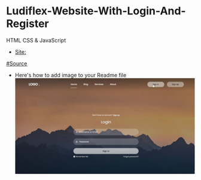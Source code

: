 # Ludiflex-Website-With-Login-And-Register
HTML CSS &amp; JavaScript


- [Site:](https://shadowsilver07.github.io/Ludiflex-Website-With-Login-And-Register/)

[#Source](https://www.youtube.com/watch?v=zi3tKRp0fIY)
- Here's how to add image to your Readme file
![plot](./Resources/Screenshot.JPG)
